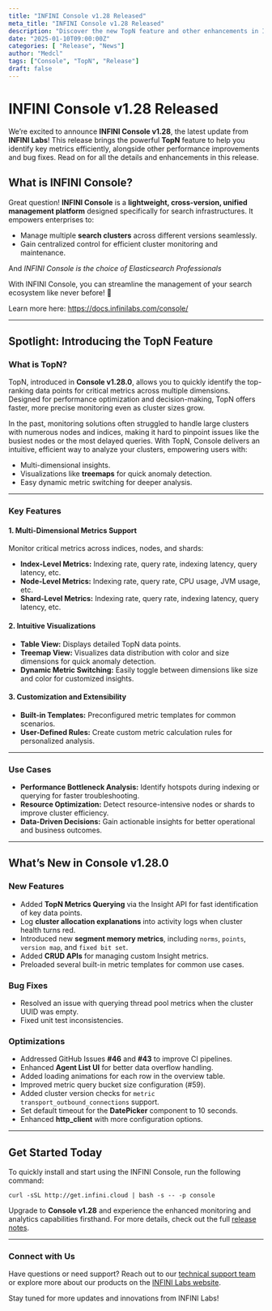 ```yaml
---
title: "INFINI Console v1.28 Released"
meta_title: "INFINI Console v1.28 Released"
description: "Discover the new TopN feature and other enhancements in INFINI Console v1.28."
date: "2025-01-10T09:00:00Z"
categories: [ "Release", "News"]
author: "Medcl"
tags: ["Console", "TopN", "Release"]
draft: false
---
```


# INFINI Console v1.28 Released


We’re excited to announce **INFINI Console v1.28**, the latest update from **INFINI Labs**! This release brings the powerful **TopN** feature to help you identify key metrics efficiently, alongside other performance improvements and bug fixes. Read on for all the details and enhancements in this release.


## What is INFINI Console?

Great question! **INFINI Console** is a **lightweight, cross-version, unified management platform** designed specifically for search infrastructures. It empowers enterprises to:

- Manage multiple **search clusters** across different versions seamlessly.
- Gain centralized control for efficient cluster monitoring and maintenance.

And *INFINI Console is the choice of Elasticsearch Professionals*

With INFINI Console, you can streamline the management of your search ecosystem like never before! 🚀

Learn more here: https://docs.infinilabs.com/console/

---

## **Spotlight: Introducing the TopN Feature**

### **What is TopN?**
TopN, introduced in **Console v1.28.0**, allows you to quickly identify the top-ranking data points for critical metrics across multiple dimensions. Designed for performance optimization and decision-making, TopN offers faster, more precise monitoring even as cluster sizes grow.

In the past, monitoring solutions often struggled to handle large clusters with numerous nodes and indices, making it hard to pinpoint issues like the busiest nodes or the most delayed queries. With TopN, Console delivers an intuitive, efficient way to analyze your clusters, empowering users with:

- Multi-dimensional insights.
- Visualizations like **treemaps** for quick anomaly detection.
- Easy dynamic metric switching for deeper analysis.

---


### **Key Features**

#### **1. Multi-Dimensional Metrics Support**
Monitor critical metrics across indices, nodes, and shards:
- **Index-Level Metrics:** Indexing rate, query rate, indexing latency, query latency, etc.
- **Node-Level Metrics:** Indexing rate, query rate, CPU usage, JVM usage, etc.
- **Shard-Level Metrics:** Indexing rate, query rate, indexing latency, query latency, etc.

#### **2. Intuitive Visualizations**
- **Table View:** Displays detailed TopN data points.
- **Treemap View:** Visualizes data distribution with color and size dimensions for quick anomaly detection.
- **Dynamic Metric Switching:** Easily toggle between dimensions like size and color for customized insights.

#### **3. Customization and Extensibility**
- **Built-in Templates:** Preconfigured metric templates for common scenarios.
- **User-Defined Rules:** Create custom metric calculation rules for personalized analysis.

---

### **Use Cases**
- **Performance Bottleneck Analysis:** Identify hotspots during indexing or querying for faster troubleshooting.
- **Resource Optimization:** Detect resource-intensive nodes or shards to improve cluster efficiency.
- **Data-Driven Decisions:** Gain actionable insights for better operational and business outcomes.


---

## **What’s New in Console v1.28.0**

### **New Features**
- Added **TopN Metrics Querying** via the Insight API for fast identification of key data points.
- Log **cluster allocation explanations** into activity logs when cluster health turns red.
- Introduced new **segment memory metrics**, including `norms`, `points`, `version map`, and `fixed bit set`.
- Added **CRUD APIs** for managing custom Insight metrics.
- Preloaded several built-in metric templates for common use cases.

### **Bug Fixes**
- Resolved an issue with querying thread pool metrics when the cluster UUID was empty.
- Fixed unit test inconsistencies.

### **Optimizations**
- Addressed GitHub Issues **#46** and **#43** to improve CI pipelines.
- Enhanced **Agent List UI** for better data overflow handling.
- Added loading animations for each row in the overview table.
- Improved metric query bucket size configuration (#59).
- Added cluster version checks for `metric transport_outbound_connections` support.
- Set default timeout for the **DatePicker** component to 10 seconds.
- Enhanced **http_client** with more configuration options.

---

## **Get Started Today**

To quickly install and start using the INFINI Console, run the following command:

```
curl -sSL http://get.infini.cloud | bash -s -- -p console
```

Upgrade to **Console v1.28** and experience the enhanced monitoring and analytics capabilities firsthand. For more details, check out the full [release notes](https://docs.infinilabs.com/console/main/docs/release-notes/).

---

### **Connect with Us**
Have questions or need support? Reach out to our [technical support team](https://discord.gg/4tKTMkkvVX) or explore more about our products on the [INFINI Labs website](https://infinilabs.com).

Stay tuned for more updates and innovations from INFINI Labs!
